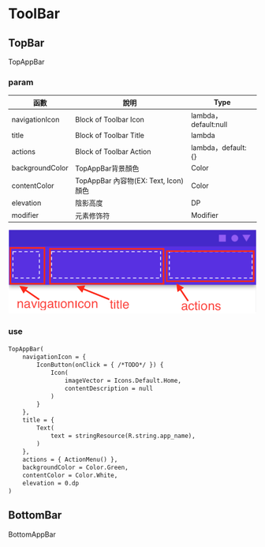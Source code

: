 # ToolBar

## TopBar

TopAppBar

### param

| 函數 | 說明 | Type|
| --- | --- | --- |
| navigationIcon | Block of Toolbar Icon | lambda，default:null |
| title | Block of Toolbar Title | lambda |
| actions | Block of Toolbar Action | lambda，default: {} |
| backgroundColor | TopAppBar背景顏色 | Color |
| contentColor | TopAppBar 內容物(EX: Text, Icon)顏色 | Color |
| elevation | 陰影高度 | DP |
| modifier | 元素修饰符 | Modifier |

![alt 属性文本](./assets/toolbar_block.png)

### use

```
TopAppBar(
    navigationIcon = {
        IconButton(onClick = { /*TODO*/ }) {
            Icon(
                imageVector = Icons.Default.Home,
                contentDescription = null
            )
        }
    },
    title = {
        Text(
            text = stringResource(R.string.app_name),
        )
    },
    actions = { ActionMenu() },
    backgroundColor = Color.Green,
    contentColor = Color.White,
    elevation = 0.dp
)
```

## BottomBar

BottomAppBar
